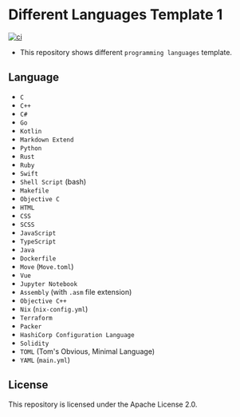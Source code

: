 # Different Languages Template 1
[![ci](https://github.com/ttiimmothy/different-languages-template1/actions/workflows/ci.yml/badge.svg)](https://github.com/ttiimmothy/different-languages-template1/actions/workflows/ci.yml)

- This repository shows different `programming languages` template.

## Language

- `C`
- `C++`
- `C#`
- `Go`
- `Kotlin`
- `Markdown Extend`
- `Python`
- `Rust`
- `Ruby`
- `Swift`
- `Shell Script` (bash)
- `Makefile`
- `Objective C`
- `HTML`
- `CSS`
- `SCSS`
- `JavaScript`
- `TypeScript`
- `Java`
- `Dockerfile`
- `Move` (`Move.toml`)
- `Vue`
- `Jupyter Notebook`
- `Assembly` (with `.asm` file extension)
- `Objective C++`
- `Nix` (`nix-config.yml`)
- `Terraform`
- `Packer`
- `HashiCorp Configuration Language`
- `Solidity`
- `TOML` (Tom's Obvious, Minimal Language)
- `YAML` (`main.yml`)

## License

This repository is licensed under the Apache License 2.0.